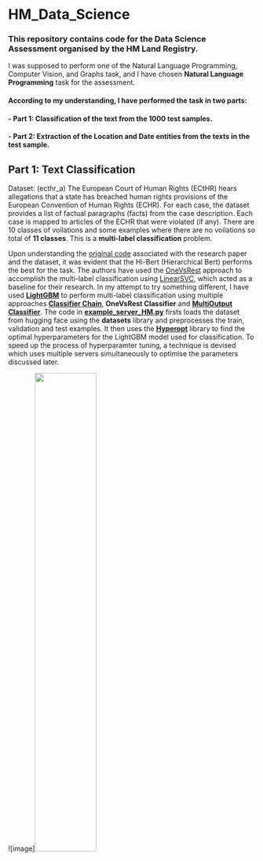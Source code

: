 # HM_Data_Science

### This repository contains code for the Data Science Assessment organised by the HM Land Registry.

I was supposed to perform one of the Natural Language Programming, Computer Vision, and Graphs task, and I have chosen **Natural Language Programming** task for the assessment. 

#### According to my understanding, I have performed the task in two parts: 
#### - Part 1: Classification of the text from the 1000 test samples. 
#### - Part 2: Extraction of the Location and Date entities from the texts in the test sample. 

## Part 1: Text Classification

Dataset: (ecthr_a) The European Court of Human Rights (ECtHR) hears allegations that a state has breached human rights provisions of the European Convention of Human Rights (ECHR). For each case, the dataset provides a list of factual paragraphs (facts) from the case description. Each case is mapped to articles of the ECHR that were violated (if any). There are 10 classes of voilations and some examples where there are no voilations so total of **11 classes**. This is a **multi-label classification** problem.

Upon understanding the [original code](https://github.com/coastalcph/lex-glue) associated with the research paper and the dataset, it was evident that the Hi-Bert (Hierarchical Bert) performs the best for the task. The authors have used the [OneVsRest](https://scikit-learn.org/stable/modules/generated/sklearn.multiclass.OneVsRestClassifier.html) approach to accomplish the multi-label classification using [LinearSVC](https://scikit-learn.org/stable/modules/generated/sklearn.svm.LinearSVC.html), which acted as a baseline for their research. In my attempt to try something different, I have used **[LightGBM](https://lightgbm.readthedocs.io/en/v3.3.2/)** to perform multi-label classification using multiple approaches **[Classifier Chain](https://scikit-learn.org/stable/modules/generated/sklearn.multioutput.ClassifierChain.html)**, **OneVsRest Classifier** and **[MultiOutput Classifier](https://scikit-learn.org/stable/modules/generated/sklearn.multioutput.MultiOutputClassifier.html#sklearn.multioutput.MultiOutputClassifier)**. The code in **[example_server_HM.py](https://github.com/rvt123/HM_Data_Science/blob/main/example_server_HM.py)** firsts loads the dataset from hugging face using the **datasets** library and preprocesses the train, validation and test examples. It then uses the **[Hyperopt](http://hyperopt.github.io/hyperopt/)** library to find the optimal hyperparameters for the LightGBM model used for classification. To speed up the process of hyperparamter tuning, a technique is devised which uses multiple servers simultaneously to optimise the parameters discussed later.



![image]<img src="https://your-image-url.type](https://github.com/rvt123/HM_Data_Science/blob/main/Images/Hyper_tuning_scores.jpg" width="50%" height="50%">
